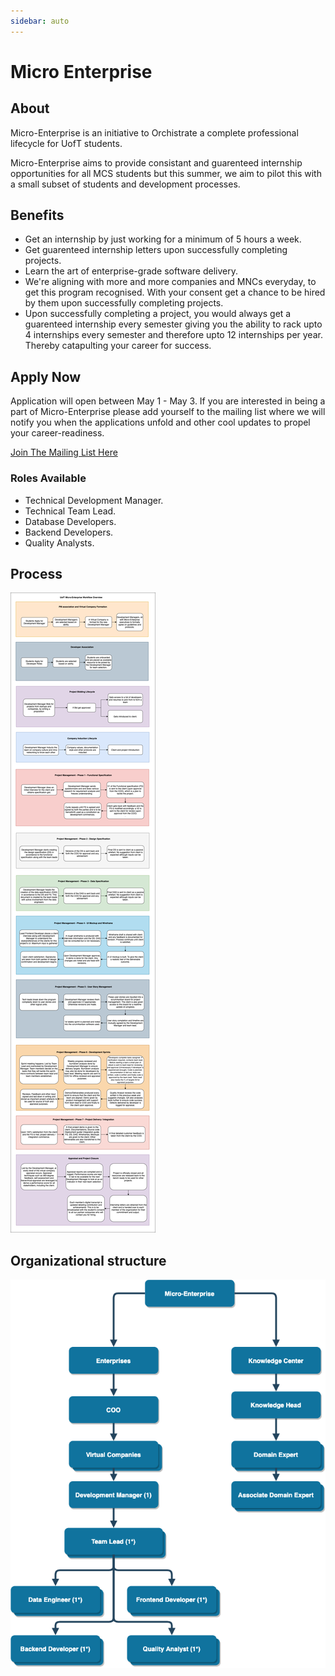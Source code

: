 ```yaml
---
sidebar: auto
---
```


# Micro Enterprise

## About
Micro-Enterprise is an initiative to Orchistrate a complete professional lifecycle for UofT students.

Micro-Enterprise aims to provide consistant and guarenteed internship opportunities for all MCS students but this summer, we aim to pilot this with a small subset of students and development processes.

## Benefits
+ Get an internship by just working for a minimum of 5 hours a week.
+ Get guarenteed internship letters upon successfully completing projects.
+ Learn the art of enterprise-grade software delivery.
+ We're aligning with more and more companies and MNCs everyday, to get this program recognised. With your consent get a chance to be hired by them upon successfully completing projects.
+ Upon successfully completing a project, you would always get a guarenteed internship every semester giving you the ability to rack upto 4 internships every semester and therefore upto 12 internships per year. Thereby catapulting your career for success.

## Apply Now
Application will open between May 1 - May 3. If you are interested in being a part of Micro-Enterprise please add yourself to the mailing list where we will notify you when the applications unfold and other cool updates to propel your career-readiness.

[Join The Mailing List Here](https://forms.gle/ejqpzaqei2kbNXKj9)

### Roles Available
* Technical Development Manager.
* Technical Team Lead.
* Database Developers.
* Backend Developers.
* Quality Analysts.


## Process

![Micro-Enterprise Process](./micro-enterprise.png)

## Organizational structure

![Micro-Enterprise Organizational Structure](./Micro-Enterprise-Heirarchy.png)